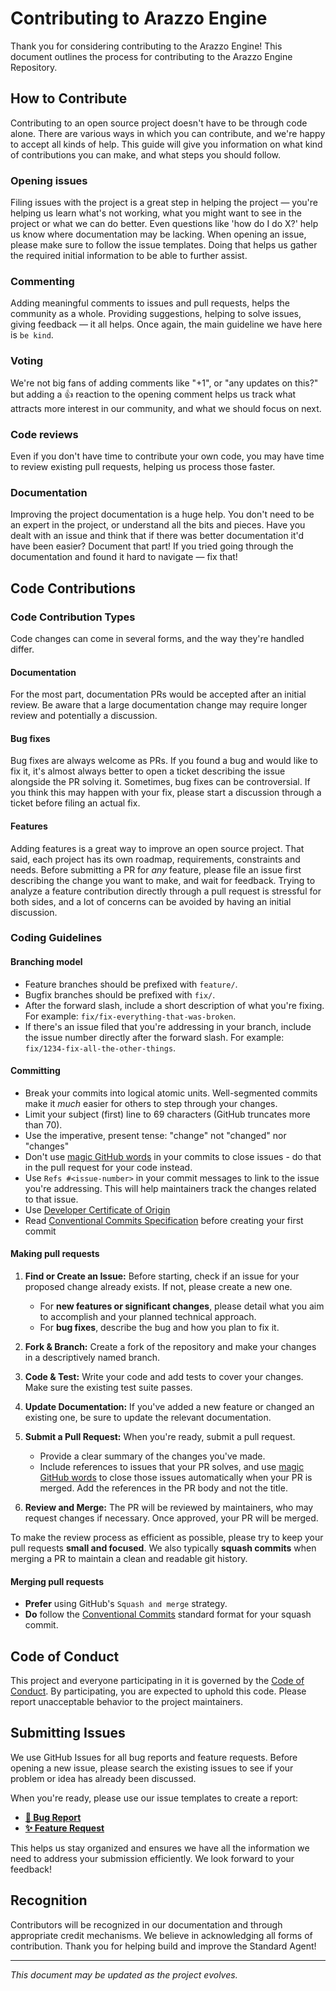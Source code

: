# Contributing to Arazzo Engine

Thank you for considering contributing to the Arazzo Engine! 
This document outlines the process for contributing to the Arazzo Engine Repository.

## How to Contribute

Contributing to an open source project doesn't have to be through code alone. There are various ways in which you can contribute, and we're happy to accept all kinds of help. This guide will give you information on what kind of contributions you can make, and what steps you should follow.

### Opening issues

Filing issues with the project is a great step in helping the project — you're helping us
learn what's not working, what you might want to see in the project or what we can do better.
Even questions like 'how do I do X?' help us know where documentation may be lacking. When opening an issue, please make sure to follow the issue templates. Doing that helps us gather the required initial information to be able to further assist.

### Commenting

Adding meaningful comments to issues and pull requests, helps the community as a whole.
Providing suggestions, helping to solve issues, giving feedback — it all helps. Once again,
the main guideline we have here is `be kind`.

### Voting

We're not big fans of adding comments like "+1", or "any updates on this?" 
but adding a 👍 reaction to the opening comment helps us track what attracts
more interest in our community, and what we should focus on next.

### Code reviews

Even if you don't have time to contribute your own code, 
you may have time to review existing pull requests, helping us process those faster.

### Documentation

Improving the project documentation is a huge help. You don't need to be an expert in the project,
or understand all the bits and pieces. Have you dealt with an issue and think that
if there was better documentation it'd have been easier? Document that part!
If you tried going through the documentation and found it hard to navigate — fix that!

## Code Contributions

### Code Contribution Types

Code changes can come in several forms, and the way they're handled differ.

#### Documentation

For the most part, documentation PRs would be accepted after an initial review.
Be aware that a large documentation change may require longer review and potentially a discussion.

#### Bug fixes

Bug fixes are always welcome as PRs. If you found a bug and would like to fix it,
it's almost always better to open a ticket describing the issue alongside the PR solving it.
Sometimes, bug fixes can be controversial. If you think this may happen with your fix,
please start a discussion through a ticket before filing an actual fix.

#### Features

Adding features is a great way to improve an open source project.
That said, each project has its own roadmap, requirements, constraints and needs. 
Before submitting a PR for _any_ feature, please file an issue first describing
the change you want to make, and wait for feedback. Trying to analyze a feature contribution 
directly through a pull request is stressful for both sides, and a lot of concerns
can be avoided by having an initial discussion.

### Coding Guidelines

#### Branching model

- Feature branches should be prefixed with `feature/`.
- Bugfix branches should be prefixed with `fix/`.
- After the forward slash, include a short description of what you're fixing. For example: `fix/fix-everything-that-was-broken`.
- If there's an issue filed that you're addressing in your branch, include the issue number directly after the forward slash. For example: `fix/1234-fix-all-the-other-things`.

#### Committing

- Break your commits into logical atomic units. Well-segmented commits make it _much_ easier for others to step through your changes.
- Limit your subject (first) line to 69 characters (GitHub truncates more than 70).
- Use the imperative, present tense: "change" not "changed" nor "changes"
- Don't use [magic GitHub words](https://help.github.com/articles/closing-issues-using-keywords/) in your commits to close issues - do that in the pull request for your code instead.
- Use `Refs #<issue-number>` in your commit messages to link to the issue you're addressing. This will help maintainers track the changes related to that issue.
- Use [Developer Certificate of Origin](https://git-scm.com/docs/git-commit#Documentation/git-commit.txt--s)
- Read [Conventional Commits Specification](https://www.conventionalcommits.org/en/v1.0.0/) before creating your first commit

#### Making pull requests

1.  **Find or Create an Issue:** Before starting, check if an issue for your proposed change already exists. If not, please create a new one.
    *   For **new features or significant changes**, please detail what you aim to accomplish and your planned technical approach.
    *   For **bug fixes**, describe the bug and how you plan to fix it.

2.  **Fork & Branch:** Create a fork of the repository and make your changes in a descriptively named branch.

3.  **Code & Test:** Write your code and add tests to cover your changes. Make sure the existing test suite passes.

4.  **Update Documentation:** If you've added a new feature or changed an existing one, be sure to update the relevant documentation.

5.  **Submit a Pull Request:** When you're ready, submit a pull request.
    *   Provide a clear summary of the changes you've made.
    *   Include references to issues that your PR solves, and use [magic GitHub words](https://help.github.com/articles/closing-issues-using-keywords/) to close those issues automatically when your PR is merged. Add the references in the PR body and not the title.

6.  **Review and Merge:** The PR will be reviewed by maintainers, who may request changes if necessary. Once approved, your PR will be merged.

To make the review process as efficient as possible, please try to keep your pull requests **small and focused**. We also typically **squash commits** when merging a PR to maintain a clean and readable git history.

#### Merging pull requests

- **Prefer** using GitHub's `Squash and merge` strategy.
- **Do** follow the [Conventional Commits](https://conventionalcommits.org) standard format for your squash commit.

## Code of Conduct

This project and everyone participating in it is governed by the [Code of Conduct](CODE_OF_CONDUCT.md). By participating, you are expected to uphold this code. Please report unacceptable behavior to the project maintainers.

## Submitting Issues

We use GitHub Issues for all bug reports and feature requests. Before opening a new issue, please search the existing issues to see if your problem or idea has already been discussed.

When you're ready, please use our issue templates to create a report:

-   **[🐛 Bug Report](https://github.com/jentic/arazzo-engine/issues/new?assignees=&labels=bug&template=bug_report.md&title=%5BBug%5D+)**
-   **[✨ Feature Request](https://github.com/jentic/arazzo-engine/issues/new?assignees=&labels=enhancement&template=feature_request.md&title=%5BFeature%5D+)**

This helps us stay organized and ensures we have all the information we need to address your submission efficiently. We look forward to your feedback!

## Recognition

Contributors will be recognized in our documentation and through appropriate credit mechanisms. We believe in acknowledging all forms of contribution.
Thank you for helping build and improve the Standard Agent!

---

*This document may be updated as the project evolves.*

[comment]: <> (Some of the content in this document is inspired by the https://github.com/swagger-api/.github/blob/master/CONTRIBUTING.md)